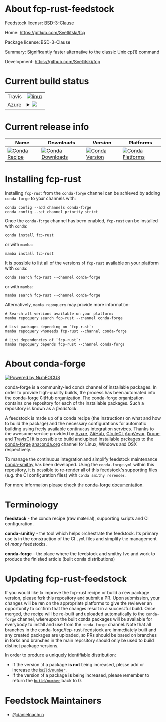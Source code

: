 About fcp-rust-feedstock
========================

Feedstock license: [BSD-3-Clause](https://github.com/conda-forge/fcp-rust-feedstock/blob/main/LICENSE.txt)

Home: https://github.com/Svetlitski/fcp

Package license: BSD-3-Clause

Summary: Significantly faster alternative to the classic Unix cp(1) command

Development: https://github.com/Svetlitski/fcp

Current build status
====================


<table><tr>
    <td>Travis</td>
    <td>
      <a href="https://app.travis-ci.com/conda-forge/fcp-rust-feedstock">
        <img alt="linux" src="https://img.shields.io/travis/com/conda-forge/fcp-rust-feedstock/main.svg?label=Linux">
      </a>
    </td>
  </tr>
    
  <tr>
    <td>Azure</td>
    <td>
      <details>
        <summary>
          <a href="https://dev.azure.com/conda-forge/feedstock-builds/_build/latest?definitionId=23634&branchName=main">
            <img src="https://dev.azure.com/conda-forge/feedstock-builds/_apis/build/status/fcp-rust-feedstock?branchName=main">
          </a>
        </summary>
        <table>
          <thead><tr><th>Variant</th><th>Status</th></tr></thead>
          <tbody><tr>
              <td>linux_64</td>
              <td>
                <a href="https://dev.azure.com/conda-forge/feedstock-builds/_build/latest?definitionId=23634&branchName=main">
                  <img src="https://dev.azure.com/conda-forge/feedstock-builds/_apis/build/status/fcp-rust-feedstock?branchName=main&jobName=linux&configuration=linux%20linux_64_" alt="variant">
                </a>
              </td>
            </tr><tr>
              <td>linux_aarch64</td>
              <td>
                <a href="https://dev.azure.com/conda-forge/feedstock-builds/_build/latest?definitionId=23634&branchName=main">
                  <img src="https://dev.azure.com/conda-forge/feedstock-builds/_apis/build/status/fcp-rust-feedstock?branchName=main&jobName=linux&configuration=linux%20linux_aarch64_" alt="variant">
                </a>
              </td>
            </tr><tr>
              <td>linux_ppc64le</td>
              <td>
                <a href="https://dev.azure.com/conda-forge/feedstock-builds/_build/latest?definitionId=23634&branchName=main">
                  <img src="https://dev.azure.com/conda-forge/feedstock-builds/_apis/build/status/fcp-rust-feedstock?branchName=main&jobName=linux&configuration=linux%20linux_ppc64le_" alt="variant">
                </a>
              </td>
            </tr><tr>
              <td>osx_64</td>
              <td>
                <a href="https://dev.azure.com/conda-forge/feedstock-builds/_build/latest?definitionId=23634&branchName=main">
                  <img src="https://dev.azure.com/conda-forge/feedstock-builds/_apis/build/status/fcp-rust-feedstock?branchName=main&jobName=osx&configuration=osx%20osx_64_" alt="variant">
                </a>
              </td>
            </tr><tr>
              <td>osx_arm64</td>
              <td>
                <a href="https://dev.azure.com/conda-forge/feedstock-builds/_build/latest?definitionId=23634&branchName=main">
                  <img src="https://dev.azure.com/conda-forge/feedstock-builds/_apis/build/status/fcp-rust-feedstock?branchName=main&jobName=osx&configuration=osx%20osx_arm64_" alt="variant">
                </a>
              </td>
            </tr>
          </tbody>
        </table>
      </details>
    </td>
  </tr>
</table>

Current release info
====================

| Name | Downloads | Version | Platforms |
| --- | --- | --- | --- |
| [![Conda Recipe](https://img.shields.io/badge/recipe-fcp--rust-green.svg)](https://anaconda.org/conda-forge/fcp-rust) | [![Conda Downloads](https://img.shields.io/conda/dn/conda-forge/fcp-rust.svg)](https://anaconda.org/conda-forge/fcp-rust) | [![Conda Version](https://img.shields.io/conda/vn/conda-forge/fcp-rust.svg)](https://anaconda.org/conda-forge/fcp-rust) | [![Conda Platforms](https://img.shields.io/conda/pn/conda-forge/fcp-rust.svg)](https://anaconda.org/conda-forge/fcp-rust) |

Installing fcp-rust
===================

Installing `fcp-rust` from the `conda-forge` channel can be achieved by adding `conda-forge` to your channels with:

```
conda config --add channels conda-forge
conda config --set channel_priority strict
```

Once the `conda-forge` channel has been enabled, `fcp-rust` can be installed with `conda`:

```
conda install fcp-rust
```

or with `mamba`:

```
mamba install fcp-rust
```

It is possible to list all of the versions of `fcp-rust` available on your platform with `conda`:

```
conda search fcp-rust --channel conda-forge
```

or with `mamba`:

```
mamba search fcp-rust --channel conda-forge
```

Alternatively, `mamba repoquery` may provide more information:

```
# Search all versions available on your platform:
mamba repoquery search fcp-rust --channel conda-forge

# List packages depending on `fcp-rust`:
mamba repoquery whoneeds fcp-rust --channel conda-forge

# List dependencies of `fcp-rust`:
mamba repoquery depends fcp-rust --channel conda-forge
```


About conda-forge
=================

[![Powered by
NumFOCUS](https://img.shields.io/badge/powered%20by-NumFOCUS-orange.svg?style=flat&colorA=E1523D&colorB=007D8A)](https://numfocus.org)

conda-forge is a community-led conda channel of installable packages.
In order to provide high-quality builds, the process has been automated into the
conda-forge GitHub organization. The conda-forge organization contains one repository
for each of the installable packages. Such a repository is known as a *feedstock*.

A feedstock is made up of a conda recipe (the instructions on what and how to build
the package) and the necessary configurations for automatic building using freely
available continuous integration services. Thanks to the awesome service provided by
[Azure](https://azure.microsoft.com/en-us/services/devops/), [GitHub](https://github.com/),
[CircleCI](https://circleci.com/), [AppVeyor](https://www.appveyor.com/),
[Drone](https://cloud.drone.io/welcome), and [TravisCI](https://travis-ci.com/)
it is possible to build and upload installable packages to the
[conda-forge](https://anaconda.org/conda-forge) [anaconda.org](https://anaconda.org/)
channel for Linux, Windows and OSX respectively.

To manage the continuous integration and simplify feedstock maintenance
[conda-smithy](https://github.com/conda-forge/conda-smithy) has been developed.
Using the ``conda-forge.yml`` within this repository, it is possible to re-render all of
this feedstock's supporting files (e.g. the CI configuration files) with ``conda smithy rerender``.

For more information please check the [conda-forge documentation](https://conda-forge.org/docs/).

Terminology
===========

**feedstock** - the conda recipe (raw material), supporting scripts and CI configuration.

**conda-smithy** - the tool which helps orchestrate the feedstock.
                   Its primary use is in the construction of the CI ``.yml`` files
                   and simplify the management of *many* feedstocks.

**conda-forge** - the place where the feedstock and smithy live and work to
                  produce the finished article (built conda distributions)


Updating fcp-rust-feedstock
===========================

If you would like to improve the fcp-rust recipe or build a new
package version, please fork this repository and submit a PR. Upon submission,
your changes will be run on the appropriate platforms to give the reviewer an
opportunity to confirm that the changes result in a successful build. Once
merged, the recipe will be re-built and uploaded automatically to the
`conda-forge` channel, whereupon the built conda packages will be available for
everybody to install and use from the `conda-forge` channel.
Note that all branches in the conda-forge/fcp-rust-feedstock are
immediately built and any created packages are uploaded, so PRs should be based
on branches in forks and branches in the main repository should only be used to
build distinct package versions.

In order to produce a uniquely identifiable distribution:
 * If the version of a package **is not** being increased, please add or increase
   the [``build/number``](https://docs.conda.io/projects/conda-build/en/latest/resources/define-metadata.html#build-number-and-string).
 * If the version of a package **is** being increased, please remember to return
   the [``build/number``](https://docs.conda.io/projects/conda-build/en/latest/resources/define-metadata.html#build-number-and-string)
   back to 0.

Feedstock Maintainers
=====================

* [@danielnachun](https://github.com/danielnachun/)

